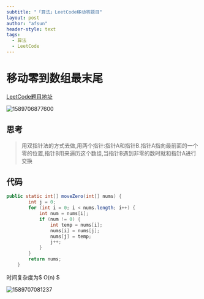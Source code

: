 ```yaml
---
subtitle: "「算法」LeetCode移动零题目"
layout: post
author: "afsun"
header-style: text
tags:
  - 算法
  - LeetCode
---
```


# 移动零到数组最末尾

[LeetCode题目地址](<https://leetcode-cn.com/problems/move-zeroes/>)

![1589706877600](http://tuchuansun.oss-cn-hangzhou.aliyuncs.com/typora/202005/17/171438-604039.png)

## 思考

> 用双指针法的方式去做,用两个指针:指针A和指针B.指针A指向最前面的一个零的位置,指针B用来遍历这个数组,当指针B遇到非零的数时就和指针A进行交换

## 代码

```java
public static int[] moveZero(int[] nums) {
        int j = 0;
        for (int i = 0; i < nums.length; i++) {
            int num = nums[i];
            if (num != 0) {
                int temp = nums[i];
                nums[i] = nums[j];
                nums[j] = temp;
                j++;
            }
        }
        return nums;
    }
```

时间复杂度为$ O(n) $

![1589707081237](http://tuchuansun.oss-cn-hangzhou.aliyuncs.com/typora/202005/17/171802-394951.png)
